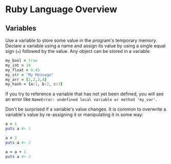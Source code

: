 # Ruby Language Overview

## Variables

Use a variable to store some value in the program's temporary memory. Declare a variable using a name and assign its value by using a single equal sign (`=`) followed by the value. Any object can be stored in a variable.

```ruby
my_bool = true
my_int = 10
my_float = 0.45
my_str = "My Message"
my_arr = [1,2,3,4]
my_hash = {a:1, b:2, c:3}
```

If you try to reference a variable that has not yet been defined, you will see an error like `NameError: undefined local variable or method 'my_var'`.

Don't be surprised if a variable's value changes. It is common to overwrite a variable's value by re-assigning it or manipulating it in some way:

```ruby
a = 1
puts a #> 1

a = 2
puts a #> 2

a = a + 1
puts a #> 3
```
